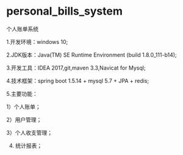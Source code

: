 # personal_bills_system
个人账单系统

1.开发环境：windows 10;

2.JDK版本：Java(TM) SE Runtime Environment (build 1.8.0_111-b14);

3.开发工具：IDEA 2017,git,maven 3.3,Navicat for Mysql;

4.技术框架：spring boot 1.5.14 + mysql 5.7 + JPA + redis;

5.主要功能：

  1）个人账单；

  2）用户管理；

  3）个人收支管理；

  4) 统计报表；

